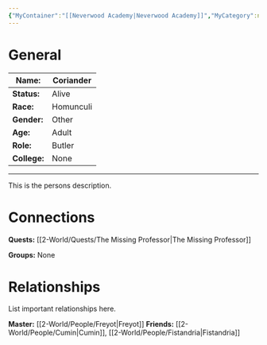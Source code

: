```yaml
---
{"MyContainer":"[[Neverwood Academy|Neverwood Academy]]","MyCategory":null,"image":"Template_Person_Placeholder.png","tags":["Category/People"],"obsidianUIMode":"preview","aliases":null,"NoteStatus":"❓","char_status":"Alive","char_race":"Homunculi","char_gender":"Other","char_role":"Butler","char_college":"None","char_items":null,"char_age":"Adult","parents":["Freyot"],"children":null,"enemies":null,"allies":["Cumin","Fistandria"],"siblings":null,"partner":null,"Connected_Quests":["[[2-World/Quests/The Missing Professor.md|The Missing Professor]]"],"Connected_Groups":[],"dg-publish":true,"dg-path":"World/People/Coriander.md","permalink":"/world/people/coriander/","dgPassFrontmatter":true,"updated":"2025-10-03T13:19:10.000+01:00"}
---
```



# General


| Name:        | Coriander |
| ------------ | --------- |
| **Status:**  | Alive     |
| **Race:**    | Homunculi |
| **Gender:**  | Other     |
| **Age:**     | Adult     |
| **Role:**    | Butler    |
| **College:** | None      |


---

This is the persons description. 


# Connections


**Quests:** [[2-World/Quests/The Missing Professor\|The Missing Professor]]

**Groups:** None 


# Relationships

List important relationships here. 

**Master:** [[2-World/People/Freyot\|Freyot]]
**Friends:** [[2-World/People/Cumin\|Cumin]], [[2-World/People/Fistandria\|Fistandria]]